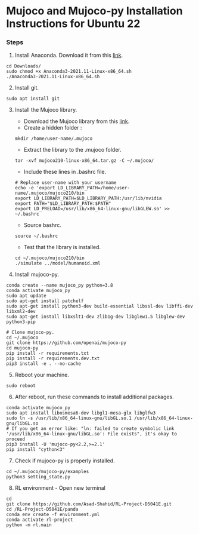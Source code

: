# Mujoco and Mujoco-py Installation Instructions for Ubuntu 22

### Steps
1. Install Anaconda. Download it from this [link](https://repo.anaconda.com/archive/Anaconda3-2021.11-Linux-x86_64.sh).
```
cd Downloads/
sudo chmod +x Anaconda3-2021.11-Linux-x86_64.sh
./Anaconda3-2021.11-Linux-x86_64.sh
```

2. Install git.
```
sudo apt install git
```

3. Install the Mujoco library.

    * Download the Mujoco library from this [link](https://mujoco.org/download/mujoco210-linux-x86_64.tar.gz).
    * Create a hidden folder :
    ```
    mkdir /home/user-name/.mujoco
    ```
    * Extract the library to the .mujoco folder.
    ```
    tar -xvf mujoco210-linux-x86_64.tar.gz -C ~/.mujoco/
    ```
    * Include these lines in .bashrc file.
    ```
    # Replace user-name with your username
    echo -e 'export LD_LIBRARY_PATH=/home/user-name/.mujoco/mujoco210/bin 
    export LD_LIBRARY_PATH=$LD_LIBRARY_PATH:/usr/lib/nvidia 
    export PATH="$LD_LIBRARY_PATH:$PATH" 
    export LD_PRELOAD=/usr/lib/x86_64-linux-gnu/libGLEW.so' >> ~/.bashrc
    ```
    * Source bashrc.
    ```
    source ~/.bashrc
    ```
    * Test that the library is installed.
    ```
    cd ~/.mujoco/mujoco210/bin
    ./simulate ../model/humanoid.xml
    ```

4. Install mujoco-py.
```
conda create --name mujoco_py python=3.8
conda activate mujoco_py
sudo apt update
sudo apt-get install patchelf
sudo apt-get install python3-dev build-essential libssl-dev libffi-dev libxml2-dev  
sudo apt-get install libxslt1-dev zlib1g-dev libglew1.5 libglew-dev python3-pip

# Clone mujoco-py.
cd ~/.mujoco
git clone https://github.com/openai/mujoco-py
cd mujoco-py
pip install -r requirements.txt
pip install -r requirements.dev.txt
pip3 install -e . --no-cache
```
5. Reboot your machine.
```
sudo reboot
```
6. After reboot, run these commands to install additional packages.
```
conda activate mujoco_py
sudo apt install libosmesa6-dev libgl1-mesa-glx libglfw3
sudo ln -s /usr/lib/x86_64-linux-gnu/libGL.so.1 /usr/lib/x86_64-linux-gnu/libGL.so
# If you get an error like: "ln: failed to create symbolic link '/usr/lib/x86_64-linux-gnu/libGL.so': File exists", it's okay to proceed
pip3 install -U 'mujoco-py<2.2,>=2.1'
pip install "cython<3"
```
7. Check if mujoco-py is properly installed.
```
cd ~/.mujoco/mujoco-py/examples
python3 setting_state.py
```
8.  RL environment - Open new terminal
```
cd
git clone https://github.com/Asad-Shahid/RL-Project-D5041E.git
cd /RL-Project-D5041E/panda
conda env create -f environment.yml
conda activate rl-project
python -m rl.main
